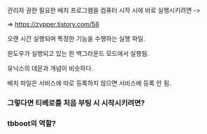 

관리자 권한 필요한 배치 프로그램을 컴퓨터 시작 시에 바로 실행시키려면 ->

=> https://zypper.tistory.com/58 



오랜 시간 실행되며 특정한 기능을 수행하는 실행 파일. 

윈도우가 실행되고 있는 한 백그라운드 모드에서 실행됨. 

유닉스의 데몬과 개념이 비슷하다. 

배치 파일은 서비스에 따로 등록하지 않으면 서비스에 등록 안 됨.


### 그렇다면 티베로를 처음 부팅 시 시작시키려면?

### tbboot의 역할?

